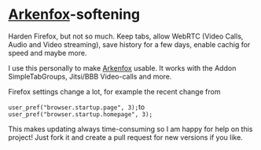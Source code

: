 # [Arkenfox](https://github.com/arkenfox/user.js)-softening
Harden Firefox, but not so much. Keep tabs, allow WebRTC (Video Calls, Audio and Video streaming), save history for a few days, enable cachig for speed and maybe more.

I use this personally to make [Arkenfox](https://github.com/arkenfox/user.js) usable. It works with the Addon SimpleTabGroups, Jitsi/BBB Video-calls and more. 

Firefox settings change a lot, for example the recent change from

`user_pref("browser.startup.page", 3);`to  `user_pref("browser.startup.homepage", 3);`


This makes updating always time-consuming so I am happy for help on this project! Just fork it and create a pull request for new versions if you like.
